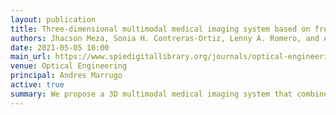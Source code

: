 ```yaml
---
layout: publication
title: Three-dimensional multimodal medical imaging system based on free-hand ultrasound and structured light
authors: Jhacson Meza, Sonia H. Contreras-Ortiz, Lenny A. Romero, and Andres G. Marrugo
date: 2021-05-05 10:00
main_url: https://www.spiedigitallibrary.org/journals/optical-engineering/volume-60/issue-5/054106/Three-dimensional-multimodal-medical-imaging-system-based-on-freehand-ultrasound/10.1117/1.OE.60.5.054106.short?SSO=1
venue: Optical Engineering
principal: Andres Marrugo
active: true
summary: We propose a 3D multimodal medical imaging system that combines freehand ultrasound and structured light 3D reconstruction in a single coordinate system without requiring registration. To the best of our knowledge, these techniques have not been combined before as a multimodal imaging technique. The system complements the internal 3D information acquired with ultrasound, with the external surface measured with the structure light technique. Moreover, the ultrasound probe's optical tracking for pose estimation was implemented based on a convolutional neural network. Experimental results show the system's high accuracy and reproducibility, as well as its potential for preoperative and intraoperative applications. The experimental multimodal error, or the distance from two surfaces obtained with different modalities, was 0.12~mm. The code is available as a Github repository.
---
```

